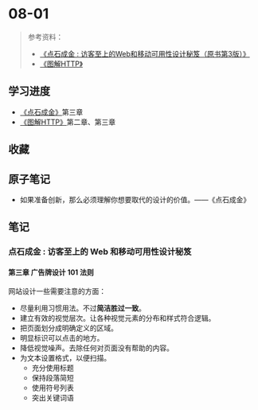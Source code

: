 # 08-01

> 参考资料：
>
> - [《点石成金 : 访客至上的Web和移动可用性设计秘笈（原书第3版）》](https://book.douban.com/subject/33401218/)
> - [《图解HTTP》](https://book.douban.com/subject/25863515/)

## 学习进度

- [《点石成金》](https://book.douban.com/subject/33401218/)第三章
- [《图解HTTP》](https://book.douban.com/subject/25863515/)第二章、第三章

## 收藏

## 原子笔记

- 如果准备创新，那么必须理解你想要取代的设计的价值。——《点石成金》


## 笔记

### 点石成金 : 访客至上的 Web 和移动可用性设计秘笈

#### 第三章 广告牌设计 101 法则

网站设计一些需要注意的方面：

- 尽量利用习惯用法。不过**简洁胜过一致**。
- 建立有效的视觉层次。让各种视觉元素的分布和样式符合逻辑。
- 把页面划分成明确定义的区域。 
- 明显标识可以点击的地方。
- 降低视觉噪声。去除任何对页面没有帮助的内容。
- 为文本设置格式，以便扫描。
  - 充分使用标题
  - 保持段落简短
  - 使用符号列表
  - 突出关键词语
